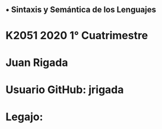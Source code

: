 ## • Sintaxis y Semántica de los Lenguajes 
# K2051 2020 1° Cuatrimestre

# Juan Rigada
# Usuario GitHub: jrigada
# Legajo: 

